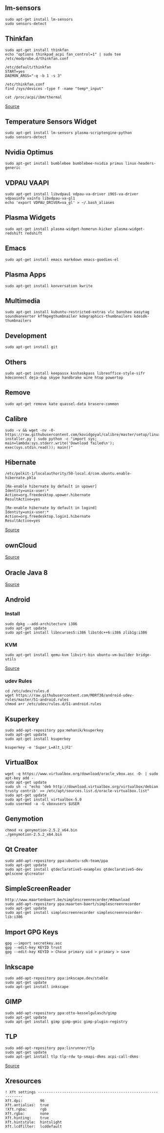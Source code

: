 ## lm-sensors

    sudo apt-get install lm-sensors
    sudo sensors-detect
    
## Thinkfan

    sudo apt-get install thinkfan
    echo "options thinkpad_acpi fan_control=1" | sudo tee /etc/modprobe.d/thinkfan.conf

    /etc/default/thinkfan
    START=yes
    DAEMON_ARGS="-q -b 1 -s 3"

    /etc/thinkfan.conf
    find /sys/devices -type f -name "temp*_input"

    cat /proc/acpi/ibm/thermal
	
[Source](http://thinkwiki.de/Thinkfan)

## Temperature Sensors Widget

    sudo apt-get install lm-sensors plasma-scriptengine-python
    sudo sensors-detect

## Nvidia Optimus

    sudo apt-get install bumblebee bumblebee-nvidia primus linux-headers-generic
    
## VDPAU VAAPI

    sudo apt-get install libvdpau1 vdpau-va-driver i965-va-driver vdpauinfo vainfo libvdpau-va-gl1
    echo 'export VDPAU_DRIVER=va_gl' > ~/.bash_aliases
  
## Plasma Widgets

    sudo apt-get install plasma-widget-homerun-kicker plasma-widget-redshift redshift
  
## Emacs

    sudo apt-get install emacs markdown emacs-goodies-el
  
## Plasma Apps

	sudo apt-get install konversation kwrite
  
## Multimedia
  
	sudo apt-get install kubuntu-restricted-extras vlc banshee easytag soundkonverter kffmpegthumbnailer kdegraphics-thumbnailers kdesdk-thumbnailers
  
## Development

	sudo apt-get install git
  
## Others

	sudo apt-get install keepassx ksshaskpass libreoffice-style-sifr kdeconnect deja-dup skype handbrake wine htop powertop
  
## Remove

	sudo apt-get remove kate quassel-data brasero-common

## Calibre

	sudo -v && wget -nv -O- https://raw.githubusercontent.com/kovidgoyal/calibre/master/setup/linux-installer.py | sudo python -c "import sys; main=lambda:sys.stderr.write('Download failed\n'); exec(sys.stdin.read()); main()"

## Hibernate

	/etc/polkit-1/localauthority/50-local.d/com.ubuntu.enable-hibernate.pkla

	[Re-enable hibernate by default in upower]
	Identity=unix-user:*
	Action=org.freedesktop.upower.hibernate
	ResultActive=yes

	[Re-enable hibernate by default in logind]
	Identity=unix-user:*
	Action=org.freedesktop.login1.hibernate
	ResultActive=yes

[Source](http://blog.mafr.de/2014/05/01/enabling-hibernate-support-in-ubuntu-14-04/)

## ownCloud

[Source](https://software.opensuse.org/download/package?project=isv:ownCloud:desktop&package=owncloud-client)

## Oracle Java 8

[Source](http://www.webupd8.org/2012/09/install-oracle-java-8-in-ubuntu-via-ppa.html)

## Android

### Install

	sudo dpkg --add-architecture i386
	sudo apt-get update
	sudo apt-get install libncurses5:i386 libstdc++6:i386 zlib1g:i386

### KVM
	sudo apt-get install qemu-kvm libvirt-bin ubuntu-vm-builder bridge-utils
	
[Source](https://software.intel.com/en-us/blogs/2012/03/12/how-to-start-intel-hardware-assisted-virtualization-hypervisor-on-linux-to-speed-up-intel-android-x86-emulator)

### udev Rules

	cd /etc/udev/rules.d
	wget https://raw.githubusercontent.com/M0Rf30/android-udev-rules/master/51-android.rules
	chmod a+r /etc/udev/rules.d/51-android.rules

## Ksuperkey

	sudo add-apt-repository ppa:mehanik/ksuperkey
	sudo apt-get update
	sudo apt-get install ksuperkey

	ksuperkey -e 'Super_L=Alt_L|F2'

## VirtualBox

	wget -q https://www.virtualbox.org/download/oracle_vbox.asc -O- | sudo apt-key add -
	sudo apt-get update
	sudo sh -c "echo 'deb http://download.virtualbox.org/virtualbox/debian trusty contrib' >> /etc/apt/sources.list.d/oracle-virtualbox.list"
	sudo apt-get update
	sudo apt-get install virtualbox-5.0
	sudo usermod -a -G vboxusers $USER

## Genymotion

	chmod +x genymotion-2.5.2_x64.bin
	./genymotion-2.5.2_x64.bin

## Qt Creater

	sudo add-apt-repository ppa:ubuntu-sdk-team/ppa
	sudo apt-get update
	sudo apt-get install qtdeclarative5-examples qtdeclarative5-dev qmlscene qtcreator

## SimpleScreenReader

	http://www.maartenbaert.be/simplescreenrecorder/#download
	sudo add-apt-repository ppa:maarten-baert/simplescreenrecorder
	sudo apt-get update
	sudo apt-get install simplescreenrecorder simplescreenrecorder-lib:i386

## Import GPG Keys

	gpg --import secretkey.asc
	gpg --edit-key KEYID trust
	gpg --edit-key KEYID > Chose primary uid > primary > save

## Inkscape

	sudo add-apt-repository ppa:inkscape.dev/stable
	sudo apt-get update
	sudo apt-get install inkscape

## GIMP

	sudo add-apt-repository ppa:otto-kesselgulasch/gimp
	sudo apt-get update
	sudo apt-get install gimp gimp-gmic gimp-plugin-registry
	
## TLP

	sudo add-apt-repository ppa:linrunner/tlp
	sudo apt-get update
	sudo apt-get install tlp tlp-rdw tp-smapi-dkms acpi-call-dkms
	
[Source](http://linrunner.de/en/tlp/docs/tlp-linux-advanced-power-management.html#installation)
	

## Xresources

	! Xft settings ---------------------------------------------------------------
	Xft.dpi:        96
	Xft.antialias:  true
	!Xft.rgba:      rgb
	Xft.rgba:       none
	Xft.hinting:    true
	Xft.hintstyle:  hintslight
	Xft.lcdfilter: 	lcddefault

